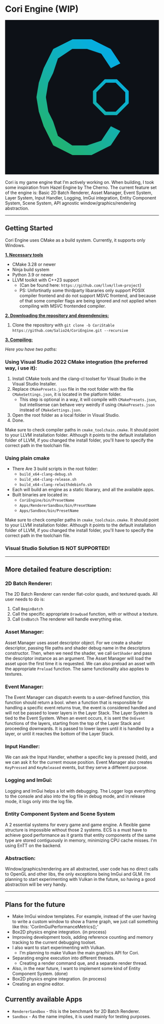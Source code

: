 # Cori Engine (WIP)

![Cori](/CoriEngine/git_logo.png?raw=true "Cori")

Cori is my game engine that I’m actively working on. When building, I took some inspiration from Hazel Engine by The Cherno. The current feature set of the engine is: Basic 2D Batch Renderer, Asset Manager, Event System, Layer System, Input Handler, Logging, ImGui integration, Entity Component System, Scene System, API agnostic window/graphics/rendering abstraction.

***

## Getting Started

Cori Engine uses CMake as a build system. Currently, it supports only Windows.

<ins>**1. Necessary tools**</ins>
- CMake 3.28 or newer 
- Ninja build system
- Python 3.9 or newer
- LLVM toolkit with C++23 support
	- (Can be found here: `https://github.com/llvm/llvm-project`)
	- PS: Unfortinatly some thirdparty libararies only support POSIX compiler frontend and do not support MSVC frontend, and because of that some compiler flags are being ignored and not applied when compiling with MSVC frontended compiler.

<ins>**2. Downloading the repository and dependencies:**</ins>

1. Clone the repository with `git clone -b CoriStable https://github.com/Salio24/CoriEngine.git --recursive`

<ins>**3. Compiling:**</ins>

*Here you have two paths:*

### Using Visual Studio 2022 CMake integration (the preferred way, i use it):

1. Install CMake tools and the clang-cl toolset for Visual Studio in the Visual Studio Installer.
2. Replace `CMakePresets.json` file in the root folder with the file `CMakeSettings.json`, it is located in the platform folder.
	- This step is optional in a way, it will compile with `CMakePresets.json`, but intellisense can behave very weirdly if using `CMakePresets.json` instead of `CMakeSettings.json`.
3. Open the root folder as a local folder in Visual Studio.
4. Done.

Make sure to check compiler paths in `cmake_toolchain.cmake`. It should point to your LLVM installation folder. Although it points to the default installation folder of LLVM, if you changed the install folder, you'll have to specify the correct path in the toolchain file.

### Using plain cmake

- There Are 3 build scripts in the root folder:
	- `build_x64-clang-debug.sh`
	- `build_x64-clang-release.sh`
	- `build_x64-clang-relwithdebinfo.sh`
- Each will build an engine as a static libarary, and all the available apps. 
- Built binaries are located in: 
	- `CoriEngine/bin/PresetName`
	- `Apps/RendererSandbox/bin/PresetName`
	- `Apps/Sandbox/bin/PresetName`

Make sure to check compiler paths in `cmake_toolchain.cmake`. It should point to your LLVM installation folder. Although it points to the default installation folder of LLVM, if you changed the install folder, you'll have to specify the correct path in the toolchain file.

### Visual Studio Solution IS NOT SUPPORTED!

***

## More detailed feature description:

### 2D Batch Renderer:

The 2D Batch Renderer can render flat-color quads, and textured quads. All user needs to do is:
1. Call `BeginBatch`
2. Call the specific appropriate `DrawQuad` function, with or without a texture.
3. Call `EndBatch`
The renderer will handle everything else. 

### Asset Manager:

Asset Manager uses asset descriptor object. For we create a shader descriptor, passing file paths and shader debug name in the descriptors constructor. Then, when we need the shader, we call `GetShader` and pass the descriptor instance as an argument. The Asset Manager will load the asset upon the first time it is requested. We can also preload an asset with the appropriate `Preload` function. The same functionality also applies to textures.

### Event Manager: 

The Event Manager can dispatch events to a user-defined function, this function should return a bool. when a function that is responsible for handling a specific event returns true, the event is considered handled and will not be passed to lower layers in the Layer Stack. The Layer System is tied to the Event System. When an event occurs, it is sent the `OnEvent` functions of the layers, starting from the top of the Layer Stack and proceeding downwards. It is passed to lower layers until it is handled by a layer, or until it reaches the bottom of the Layer Stack.

### Input Handler:

We can ask the Input Handler, whether a specific key is pressed (held), and we can ask it for the current mouse position. Event Manager also creates `KeyPressed` and `KeyReleased` events, but they serve a different purpose. 

### Logging and ImGui:

Logging and ImGui helps a lot with debugging. The Logger logs everything to the console and also into the log file in debug mode, and in release mode, it logs only into the log file.

### Entity Component System and Scene System

A 2 essential systems for every game and game engine. A flexible game structure is impossible without those 2 systems. ECS is a must have to achieve good performance as it grants that entity components of the same type are stored contiguously in memory, minimizing CPU cache misses. I'm using EnTT on the backend.
	
### Abstraction:

Window/graphics/rendering are all abstracted, user code has no direct calls to OpenGL and other libs, the only exceptions being ImGui and GLM. I’m planning to start experimenting with Vulkan in the future, so having a good abstraction will be very handy. 

***

## Plans for the future

- Make ImGui window templates. For example, instead of the user having to write a custom window to show a frame graph, we just call something like this: 'CoriImGuiPerformanceMetrics();'
- Box2D physics engine integration. (in process)
- Improving development tools, adding reference counting and memory tracking to the current debugging toolset.
- I also want to start experimenting with Vulkan.
	- I’m planning to make Vulkan the main graphics API for Cori.
- Separating engine execution into different threads.
	- Creating a render command que, and a separate render thread.
- Also, in the near future, I want to implement some kind of Entity Component System. (done)
- Box2D physics engine integration. (in process)
- Creating an engine editor.

## Currently available Apps

- `RendererSandbox` - this is the benchmark for 2D Batch Renderer.
- `Sandbox` - As the name implies, it is used mainly for testing purposes.
